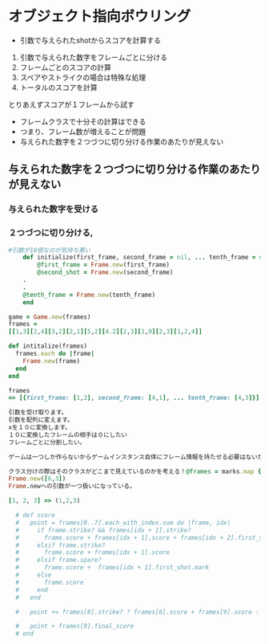 # オブジェクト指向ボウリング
- 引数で与えられたshotからスコアを計算する
 1. 引数で与えられた数字をフレームごとに分ける
 2. フレームごとのスコアの計算
 3. スペアやストライクの場合は特殊な処理
 4. トータルのスコアを計算

とりあえずスコアが１フレームから試す
 - フレームクラスで十分その計算はできる
 - つまり、フレーム数が増えることが問題
 - 与えられた数字を２つづつに切り分ける作業のあたりが見えない

## 与えられた数字を２つづつに切り分ける作業のあたりが見えない

### 与えられた数字を受ける

### ２つづつに切り分ける,

```ruby
#引数が10個なのが気持ち悪い
	def initialize(first_frame, second_frame = nil, ... tenth_frame = nil)
		@first_frame = Frame.new(first_frame)
		@second_shot = Frame.new(second_frame)
    .
    .
    @tenth_frame = Frame.new(tenth_frame)
	end

game = Game.new(frames)
frames = 
[[1,3][2,4][3,2][2,1][5,2][4.2][2,3][1,9][2,3][1,2,4]]

def intitalize(frames)
  frames.each do |frame|
    Frame.new(frame)
  end
end

frames
=> [{first_frame: [1,2], second_frame: [4,1], ... tenth_frame: [4,3]}]

引数を受け取ります。
引数を配列に変えます。
xを１０に変換します。
１０に変換したフレームの相手は０にしたい
フレームごとに分割したい。

ゲームは一つしか作らないからゲームインスタンス自体にフレーム情報を持たせる必要はないかも？

クラス分けの際はそのクラスがどこまで見えているのかを考える！@frames = marks.map { |mark| Frame.new(mark)}
Frame.new([6,3])
Frame.newへの引数が一つ扱いになっている。

[1, 2, 3] => (1,2,3)

  # def score
  #   point = frames[0..7].each_with_index.sum do |frame, idx|
  #     if frame.strike? && frames[idx + 1].strike? 
  #       frame.score + frames[idx + 1].score + frames[idx + 2].first_shot.mark
  #     elsif frame.strike?
  #       frame.score + frames[idx + 1].score
  #     elsif frame.spare?
  #       frame.score +  frames[idx + 1].first_shot.mark
  #     else
  #       frame.score
  #     end
  #   end

  #   point += frames[8].strike? ? frames[8].score + frames[9].score : frames[8].score

  #   point + frames[9].final_score
  # end
